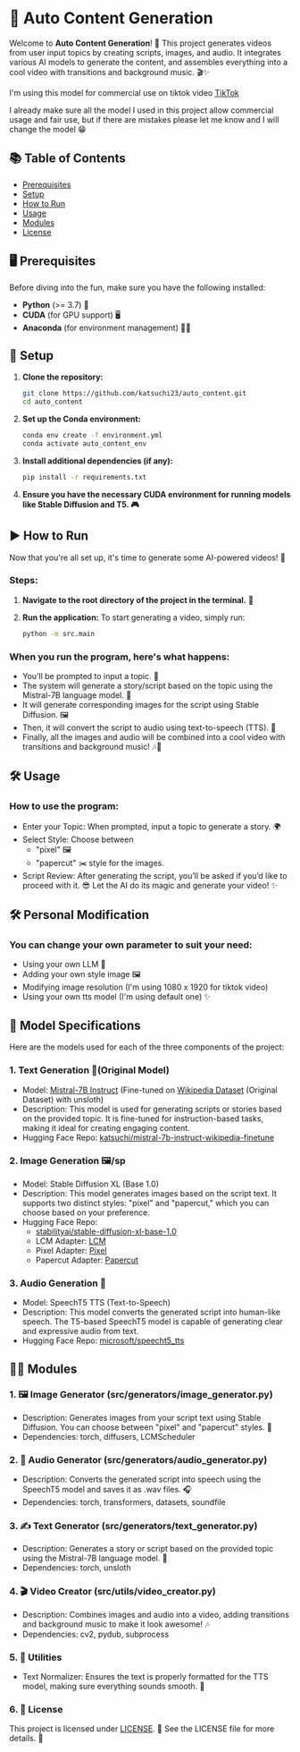 # 🚀 Auto Content Generation

Welcome to **Auto Content Generation**! 🎥 This project generates videos from user input topics by creating scripts, images, and audio. It integrates various AI models to generate the content, and assembles everything into a cool video with transitions and background music. 🎬✨

I'm using this model for commercial use on tiktok video [TikTok](https://www.tiktok.com/@kei_2306)

I already make sure all the model I used in this project allow commercial usage and fair use, but if there are mistakes please let me know and I will change the model 😁

## 📚 Table of Contents
- [Prerequisites](#prerequisites)
- [Setup](#setup)
- [How to Run](#how-to-run)
- [Usage](#usage)
- [Modules](#modules)
- [License](#license)

## 🖥️ Prerequisites

Before diving into the fun, make sure you have the following installed:

- **Python** (>= 3.7) 🐍
- **CUDA** (for GPU support) 🖥️
- **Anaconda** (for environment management) 🧑‍💻

## 🔧 Setup

1. **Clone the repository:**
   ```bash
   git clone https://github.com/katsuchi23/auto_content.git
   cd auto_content

2. **Set up the Conda environment:**
   ```bash
   conda env create -f environment.yml
   conda activate auto_content_env

3. **Install additional dependencies (if any):**
   ```bash
   pip install -r requirements.txt

4. **Ensure you have the necessary CUDA environment for running models like Stable Diffusion and T5. 🎮**

## ▶️ How to Run

Now that you're all set up, it's time to generate some AI-powered videos! 🚀

### Steps:

1. **Navigate to the root directory of the project in the terminal.** 📂

2. **Run the application:**
   To start generating a video, simply run:

   ```bash
   python -m src.main
   ```

### When you run the program, here's what happens:

* You’ll be prompted to input a topic. 📝
* The system will generate a story/script based on the topic using the Mistral-7B language model. 🤖
* It will generate corresponding images for the script using Stable Diffusion. 🖼️
* Then, it will convert the script to audio using text-to-speech (TTS). 🎤
* Finally, all the images and audio will be combined into a cool video with transitions and background music! 🎶🎥

## 🛠️ Usage

### How to use the program:
* Enter your Topic: When prompted, input a topic to generate a story. 🌍
* Select Style: Choose between 
    * "pixel" 🖼️ 
    * "papercut" ✂️ style for the images.
* Script Review: After generating the script, you’ll be asked if you’d like to proceed with it. 😎
Let the AI do its magic and generate your video! ✨

## 🛠️ Personal Modification

### You can change your own parameter to suit your need:
* Using your own LLM 🤖
* Adding your own style image 🖼️
* Modifying image resolution (I'm using 1080 x 1920 for tiktok video)   
* Using your own tts model (I'm using default one)
✨

## 🤖 Model Specifications
Here are the models used for each of the three components of the project:

### 1. Text Generation 📝(Original Model)
* Model: [Mistral-7B Instruct](https://huggingface.co/unsloth/mistral-7b-instruct-v0.3-bnb-4bit) (Fine-tuned on [Wikipedia Dataset](https://huggingface.co/datasets/katsuchi/wikipedia-didyouknow) (Original Dataset) with unsloth)
* Description: This model is used for generating scripts or stories based on the provided topic. It is fine-tuned for instruction-based tasks, making it ideal for creating engaging content.
* Hugging Face Repo: [katsuchi/mistral-7b-instruct-wikipedia-finetune](https://huggingface.co/katsuchi/mistral-7b-instruct-wikipedia-finetune)

### 2. Image Generation 🖼️/sp
* Model: Stable Diffusion XL (Base 1.0)
* Description: This model generates images based on the script text. It supports two distinct styles: "pixel" and "papercut," which you can choose based on your preference.
* Hugging Face Repo: 
    * [stabilityai/stable-diffusion-xl-base-1.0](https://huggingface.co/stabilityai/stable-diffusion-xl-base-1.0)
    * LCM Adapter: [LCM](https://huggingface.co/latent-consistency/lcm-lora-sdxl)
    * Pixel Adapter: [Pixel](https://huggingface.co/nerijs/pixel-art-xl)
    * Papercut Adapter: [Papercut](https://huggingface.co/TheLastBen/Papercut_SDXL)

### 3. Audio Generation 🎤
* Model: SpeechT5 TTS (Text-to-Speech)
* Description: This model converts the generated script into human-like speech. The T5-based SpeechT5 model is capable of generating clear and expressive audio from text.
* Hugging Face Repo: [microsoft/speecht5_tts](https://huggingface.co/microsoft/speecht5_tts)

## 🧑‍💻 Modules

### 1. 🖼️ Image Generator (src/generators/image_generator.py)
* Description: Generates images from your script text using Stable Diffusion. You can choose between "pixel" and "papercut" styles. 🎨
* Dependencies: torch, diffusers, LCMScheduler

### 2. 🎤 Audio Generator (src/generators/audio_generator.py)
* Description: Converts the generated script into speech using the SpeechT5 model and saves it as .wav files. 🎧
* Dependencies: torch, transformers, datasets, soundfile

### 3. ✍️ Text Generator (src/generators/text_generator.py)
* Description: Generates a story or script based on the provided topic using the Mistral-7B language model. 📝
* Dependencies: torch, unsloth

### 4. 🎬 Video Creator (src/utils/video_creator.py)
* Description: Combines images and audio into a video, adding transitions and background music to make it look awesome! 🎶
* Dependencies: cv2, pydub, subprocess

### 5. 🔧 Utilities
* Text Normalizer: Ensures the text is properly formatted for the TTS model, making sure everything sounds smooth. 🧹

### 6. 📝 License
This project is licensed under [LICENSE](https://www.apache.org/licenses/LICENSE-2.0.txt). 🎉 See the LICENSE file for more details. 📝
